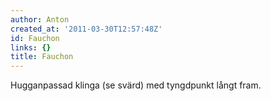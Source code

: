 ```yaml
---
author: Anton
created_at: '2011-03-30T12:57:48Z'
id: Fauchon
links: {}
title: Fauchon
---
```


Hugganpassad klinga (se svärd) med tyngdpunkt långt fram.
